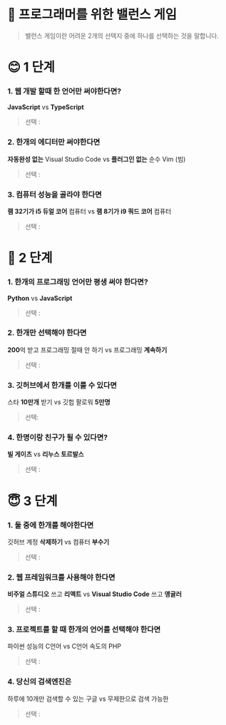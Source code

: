 # 🔮 프로그래머를 위한 밸런스 게임 
> 밸런스 게임이란 어려운 2개의 선택지 중에 하나를 선택하는 것을 말합니다.

# 😊 1 단계

### 1. 웹 개발 할때 한 언어만 써야한다면?
**JavaScript** vs **TypeScript**
> 선택 :

### 2. 한개의 에디터만 써야한다면
**자동완성 없는** Visual Studio Code vs **플러그인 없는** 순수 Vim (빔)
> 선택 :

### 3. 컴퓨터 성능을 골라야 한다면
**램 32기가 i5 듀얼 코어** 컴퓨터  vs **램 8기가 i9 쿼드 코어** 컴퓨터
> 선택 :

# 🤔 2 단계

### 1. 한개의 프로그래밍 언어만 평생 써야 한다면?
**Python** vs **JavaScript**
> 선택 :

### 2. 한개만 선택해야 한다면
**200**억 받고 프로그래밍 절때 안 하기 vs 프로그래밍 **계속하기**
> 선택 :

### 3. 깃허브에서 한개를 이룰 수 있다면
스타 **10만개** 받기 vs 깃헙 팔로워 **5만명**
> 선택: 

### 4. 한명이랑 친구가 될 수 있다면?
**빌 게이츠** vs **리누스 토르발스**
> 선택 :

# 😇 3 단계

### 1. 둘 중에 한개를 해야한다면
깃허브 계정 **삭제하기** vs 컴퓨터 **부수기**
> 선택 : 

### 2. 웹 프레임워크를 사용해야 한다면
**비주얼 스튜디오** 쓰고 **리액트** vs **Visual Studio Code** 쓰고 **앵귤러**
> 선택 :

### 3. 프로젝트를 할 때 한개의 언어를 선택해야 한다면
파이썬 성능의 C언어 vs C언어 속도의 PHP
> 선택 : 

### 4. 당신의 검색엔진은
하루에 10개만 검색할 수 있는 구글 vs 무제한으로 검색 가능한 
> 선택 : 

